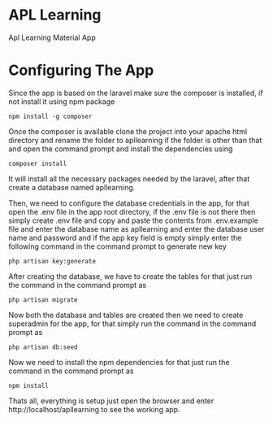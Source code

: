 # APL Learning
Apl Learning Material App

# Configuring The App

Since the app is based on the laravel make sure the composer is installed, if not install it using npm package

```
npm install -g composer
```

Once the composer is available clone the project into your apache html directory and rename the folder to apllearning if the folder is other than that and open the command prompt and install the dependencies using

```
composer install
```

It will install all the necessary packages needed by the laravel, after that create a database named apllearning.

Then, we need to configure the database credentials in the app, for that open the .env file in the app root directory, if the .env file is not there then simply create .env file and copy and paste the contents from .env.example file and enter the database name as apllearning and enter the database user name and password and if the app key field is empty simply enter the following command in the command prompt to generate new key

```
php artisan key:generate
```

After creating the database, we have to create the tables for that just run the command in the command prompt as

```
php artisan migrate
```

Now both the database and tables are created then we need to create superadmin for the app, for that simply run the command in the command prompt as

```
php artisan db:seed
```
Now we need to install the npm dependencies for that just run the command in the command prompt as

```
npm install
```

Thats all, everything is setup just open the browser and enter http://localhost/apllearning to see the working app. 